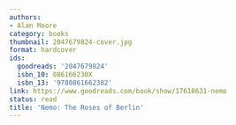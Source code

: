 ```yaml
---
authors:
- Alan Moore
category: books
thumbnail: 2047679824-cover.jpg
format: hardcover
ids:
  goodreads: '2047679824'
  isbn_10: 086166230X
  isbn_13: '9780861662302'
link: https://www.goodreads.com/book/show/17618631-nemo
status: read
title: 'Nemo: The Roses of Berlin'
---
```

